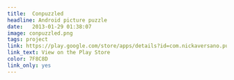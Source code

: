 ```yaml
---
title:  Conpuzzled
headline: Android picture puzzle
date:   2013-01-29 01:38:07
image: conpuzzled.png
tags: project
link: https://play.google.com/store/apps/details?id=com.nickaversano.puzzle
link_text: View on the Play Store
color: 7F8C8D
link_only: yes
---
```

